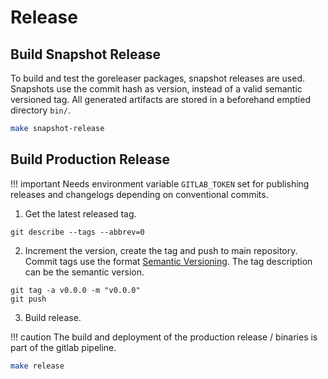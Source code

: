 # Release
## Build Snapshot Release
To build and test the goreleaser packages, snapshot releases are used. Snapshots use the commit hash as version, instead
of a valid semantic versioned tag. All generated artifacts are stored in a beforehand emptied directory `bin/`.

```bash
make snapshot-release
```

## Build Production Release

!!! important
    Needs environment variable `GITLAB_TOKEN` set for publishing releases and changelogs depending on
    conventional commits.
    

1. Get the latest released tag.
```git
git describe --tags --abbrev=0
```
2. Increment the version, create the tag and push to main repository. Commit tags use the format
[Semantic Versioning](https://semver.org/). The tag description can be the semantic version.
```git
git tag -a v0.0.0 -m "v0.0.0"
git push
```

3. Build release.

!!! caution
    The build and deployment of the production release / binaries is part of the gitlab pipeline.

```bash
make release
```
